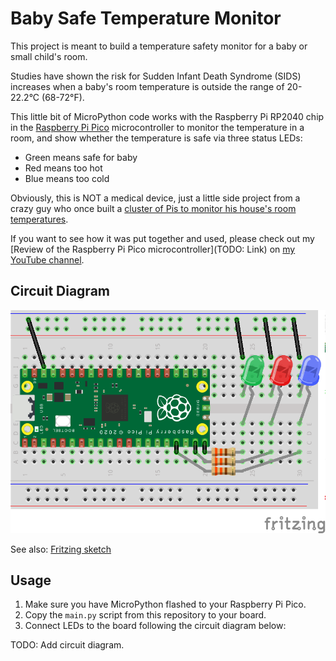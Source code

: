 # Baby Safe Temperature Monitor

This project is meant to build a temperature safety monitor for a baby or small child's room.

Studies have shown the risk for Sudden Infant Death Syndrome (SIDS) increases when a baby's room temperature is outside the range of 20-22.2°C (68-72°F).

This little bit of MicroPython code works with the Raspberry Pi RP2040 chip in the [Raspberry Pi Pico](https://pico.raspberrypi.org) microcontroller to monitor the temperature in a room, and show whether the temperature is safe via three status LEDs:

  - Green means safe for baby
  - Red means too hot
  - Blue means too cold

Obviously, this is NOT a medical device, just a little side project from a crazy guy who once built a [cluster of Pis to monitor his house's room temperatures](https://github.com/geerlingguy/temperature-monitor).

If you want to see how it was put together and used, please check out my [Review of the Raspberry Pi Pico microcontroller](TODO: Link) on [my YouTube channel](https://www.youtube.com/c/JeffGeerling).

## Circuit Diagram

<p align="center"><img src="images/baby-temp-mon-sketch.png?raw=true" width="600" height="auto" alt="Fritzing sketch of LED connections to Raspberry Pi Pico" /></a></p>

See also: [Fritzing sketch](images/baby-temp-mon-sketch.fzz)

## Usage

  1. Make sure you have MicroPython flashed to your Raspberry Pi Pico.
  2. Copy the `main.py` script from this repository to your board.
  3. Connect LEDs to the board following the circuit diagram below:

TODO: Add circuit diagram.
